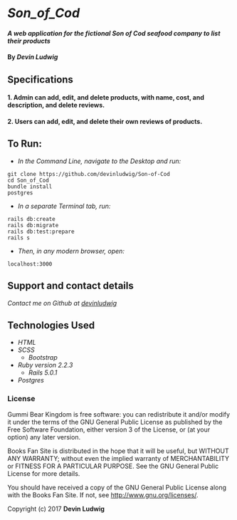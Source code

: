 # _Son_of_Cod_

#### _A web application for the fictional Son of Cod seafood company to list their products_

#### By _**Devin Ludwig**_

## Specifications

#### 1. Admin can add, edit, and delete products, with name, cost, and description, and delete reviews.
#### 2. Users can add, edit, and delete their own reviews of products.

## To Run:

* _In the Command Line, navigate to the Desktop and run:_
```
git clone https://github.com/devinludwig/Son-of-Cod
cd Son_of_Cod
bundle install
postgres
```

* _In a separate Terminal tab, run:_
```
rails db:create
rails db:migrate
rails db:test:prepare
rails s
```
* _Then, in any modern browser, open:_
```
localhost:3000
```

## Support and contact details

_Contact me on Github at [devinludwig](https://github.com/devinludwig)_

## Technologies Used

* _HTML_
* _SCSS_
  * _Bootstrap_
* _Ruby version 2.2.3_
  * _Rails 5.0.1_
* _Postgres_

### License

Gummi Bear Kingdom is free software: you can redistribute it and/or modify it under the terms of the GNU General Public License as published by the Free Software Foundation, either version 3 of the License, or (at your option) any later version.

Books Fan Site is distributed in the hope that it will be useful, but WITHOUT ANY WARRANTY; without even the implied warranty of MERCHANTABILITY or FITNESS FOR A PARTICULAR PURPOSE. See the GNU General Public License for more details.

You should have received a copy of the GNU General Public License along with the Books Fan Site. If not, see http://www.gnu.org/licenses/.

Copyright (c) 2017 **Devin Ludwig**
